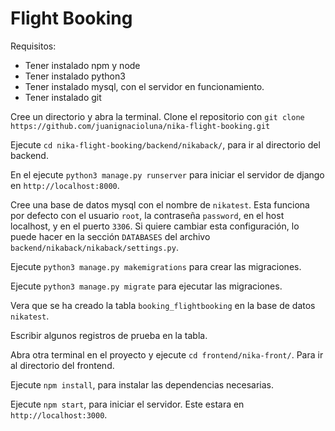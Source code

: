 # Flight Booking

Requisitos:

 - Tener instalado npm y node
 - Tener instalado python3
 - Tener instalado mysql, con el servidor en funcionamiento.
 - Tener instalado git

Cree un directorio y abra la terminal. Clone el repositorio con `git clone https://github.com/juanignacioluna/nika-flight-booking.git`

Ejecute `cd nika-flight-booking/backend/nikaback/`, para ir al directorio del backend.

En el ejecute `python3 manage.py runserver` para iniciar el servidor de django en `http://localhost:8000`.

Cree una base de datos mysql con el nombre de `nikatest`. Esta funciona por defecto con el usuario `root`, la contraseña `password`, en el host localhost, y en el puerto `3306`. Si quiere cambiar esta configuración, lo puede hacer en la sección `DATABASES` del archivo `backend/nikaback/nikaback/settings.py`.

Ejecute `python3 manage.py makemigrations` para crear las migraciones.

Ejecute `python3 manage.py migrate` para ejecutar las migraciones.

Vera que se ha creado la tabla `booking_flightbooking` en la base de datos `nikatest`. 

Escribir algunos registros de prueba en la tabla.

Abra otra terminal en el proyecto y ejecute `cd frontend/nika-front/`. Para ir al directorio del frontend.

Ejecute `npm install`, para instalar las dependencias necesarias.

Ejecute `npm start`, para iniciar el servidor. Este estara en `http://localhost:3000`.

